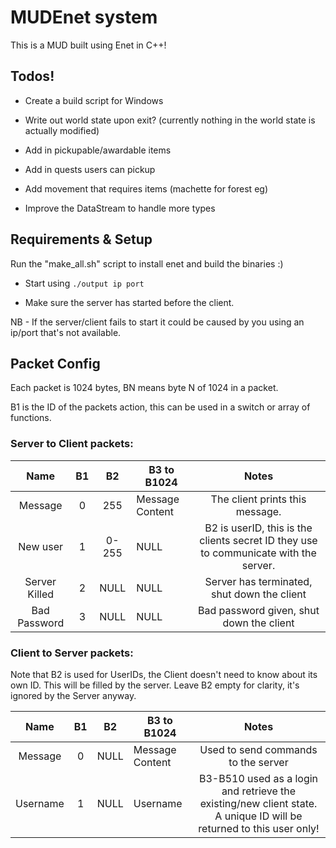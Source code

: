 # MUDEnet system
This is a MUD built using Enet in C++!


## Todos!

* Create a build script for Windows

* Write out world state upon exit? (currently nothing in the world state is actually modified)

* Add in pickupable/awardable items

* Add in quests users can pickup

* Add movement that requires items (machette for forest eg)

* Improve the DataStream to handle more types

## Requirements & Setup
Run the "make_all.sh" script to install enet and build the binaries :)

* Start using `./output ip port`

* Make sure the server has started before the client. 

NB - If the server/client fails to start it could be caused by you using an ip/port that's not available.


## Packet Config
Each packet is 1024 bytes, BN means byte N of 1024 in a packet.

B1 is the ID of the packets action, this can be used in a switch or array of functions.
### Server to Client packets:
|      Name      | B1 |   B2  | B3 to B1024     |                                         Notes                                        |
|:--------------:|:--:|:-----:|-----------------|:------------------------------------------------------------------------------------:|
|     Message    |  0 | 255 | Message Content | The client prints this message.        |
| New user |  1 | 0-255 | NULL        | B2 is userID, this is the clients secret ID they use to communicate with the server. |
| Server Killed |  2 | NULL | NULL        | Server has terminated, shut down the client |
| Bad Password |  3 | NULL | NULL        | Bad password given, shut down the client |

### Client to Server packets:
Note that B2 is used for UserIDs, the Client doesn't need to know about its own ID. This will be filled by the server. Leave B2 empty for clarity, it's ignored by the Server anyway.

|   Name  | B1 |  B2  | B3 to B1024      |                         Notes                        |
|:-------:|:--:|:----:|-----------------|:----------------------------------------------------:|
| Message |  0 | NULL | Message Content | Used to send commands to the server |
| Username |  1 | NULL | Username | B3-B510 used as a login and retrieve the existing/new client state. A unique ID will be returned to this user only!|